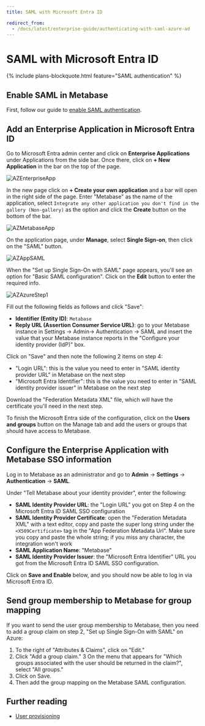```yaml
---
title: SAML with Microsoft Entra ID

redirect_from:
  - /docs/latest/enterprise-guide/authenticating-with-saml-azure-ad
---
```


# SAML with Microsoft Entra ID

{% include plans-blockquote.html feature="SAML authentication" %}

## Enable SAML in Metabase

First, follow our guide to [enable SAML authentication](../authenticating-with-saml.md).

## Add an Enterprise Application in Microsoft Entra ID

Go to Microsoft Entra admin center and click on **Enterprise Applications** under Applications from the side bar. Once there, click on **+ New Application** in the bar on the top of the page.

![AZEnterpriseApp](../images/saml-azure-ad-enterprise-app.png)

In the new page click on **+ Create your own application** and a bar will open in the right side of the page. Enter "Metabase" as the name of the application, select `Integrate any other application you don't find in the gallery (Non-gallery)` as the option and click the **Create** button on the bottom of the bar.

![AZMetabaseApp](../images/saml-azure-ad-create.png)

On the application page, under **Manage**, select **Single Sign-on**, then click on the "SAML" button.

![AZAppSAML](../images/saml-azure-app-saml.png)

When the "Set up Single Sign-On with SAML" page appears, you'll see an option for "Basic SAML configuration". Click on the **Edit** button to enter the required info.

![AZAzureStep1](../images/saml-azure-step-1.png)

Fill out the following fields as follows and click "Save":

- **Identifier (Entity ID)**: `Metabase`
- **Reply URL (Assertion Consumer Service URL)**: go to your Metabase instance in Settings -> Admin-> Authentication -> SAML and insert the value that your Metabase instance reports in the "Configure your identity provider (IdP)" box.

Click on "Save" and then note the following 2 items on step 4:

- "Login URL": this is the value you need to enter in "SAML identity provider URL" in Metabase on the next step
- "Microsoft Entra Identifier": this is the value you need to enter in "SAML identity provider issuer" in Metabase on the next step

Download the "Federation Metadata XML" file, which will have the certificate you'll need in the next step.

To finish the Microsoft Entra side of the configuration, click on the **Users and groups** button on the Manage tab and add the users or groups that should have access to Metabase.

## Configure the Enterprise Application with Metabase SSO information

Log in to Metabase as an administrator and go to **Admin** -> **Settings** -> **Authentication** -> **SAML**.

Under "Tell Metabase about your identity provider", enter the following:

- **SAML Identity Provider URL**: the "Login URL" you got on Step 4 on the Microsoft Entra ID SAML SSO configuration
- **SAML Identity Provider Certificate**: open the "Federation Metadata XML" with a text editor, copy and paste the super long string under the `<X509Certificate>` tag in the "App Federation Metadata Url". Make sure you copy and paste the whole string; if you miss any character, the integration won't work
- **SAML Application Name**: "Metabase"
- **SAML Identity Provider Issuer**: the "Microsoft Entra Identifier" URL you got from the Microsoft Entra ID SAML SSO configuration.

Click on **Save and Enable** below, and you should now be able to log in via Microsoft Entra ID.

## Send group membership to Metabase for group mapping

If you want to send the user group membership to Metabase, then you need to add a group claim on step 2, "Set up Single Sign-On with SAML" on Azure:

1. To the right of "Attributes & Claims", click on "Edit."
2. Click "Add a group claim."
   3 On the menu that appears for "Which groups associated with the user should be returned in the claim?", select "All groups."
3. Click on Save.
4. Then add the group mapping on the Metabase SAML configuration.

## Further reading

- [User provisioning](../user-provisioning.md)
